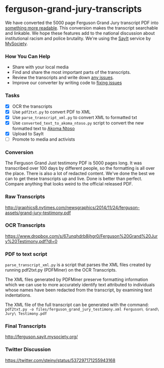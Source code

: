 ferguson-grand-jury-transcripts
===============================

We have converted the 5000 page Ferguson Grand Jury transcript PDF into [something more readable](http://ferguson.sayit.mysociety.org/). This conversion makes the transcript searchable and linkable. We hope these features add to the national discussion about institutional racism and police brutality. We're using the [SayIt](http://sayit.mysociety.org/) service by [MySociety](https://www.mysociety.org/). 

### How You Can Help
* Share with your local media
* Find and share the most important parts of the transcripts.
* Review the transcripts and write down [any issues](https://github.com/ondrae/ferguson-grand-jury-transcripts/issues).
* Improve our converter by writing code to [fixing issues](https://github.com/ondrae/ferguson-grand-jury-transcripts/issues) 

### Tasks
- [x] OCR the transcripts
- [x] Use `pdf2txt.py` to convert PDF to XML
- [x] Use `parse_transcript_xml.py` to convert XML to formatted txt
- [x] Use `converted_text_to_akoma_ntoso.py` script to convert the new formatted text to [Akoma Ntoso](http://sayit.mysociety.org/about/developers#an)
- [x] Upload to SayIt
- [ ] Promote to media and activists

### Conversion
The Ferguson Grand Just testimony PDF is 5000 pages long. It was transcribed over 100 days by different people, so the formatting is all over the place. There is also a lot of redacted content. We've done the best we can to get these transcripts up and live. Done is better than perfect. Compare anything that looks weird to the official released PDF.

### Raw Transcripts
http://graphics8.nytimes.com/newsgraphics/2014/11/24/ferguson-assets/grand-jury-testimony.pdf

### OCR Transcripts
https://www.dropbox.com/s/67unqhdrb8jhgr0/Ferguson%20Grand%20Jury%20Testimony.pdf?dl=0

### PDF to text script
`parse_transcript_xml.py` is a script that parses the XML files created by running pdf2txt.py (PDFMiner) on the OCR Transcripts.

The XML files generated by PDFMiner preserve formatting information which we can use to more accurately identify text attributed to individuals whose names have been redacted from the transcript, by examining text indentations.

The XML file of the full transcript can be generated with the command:
`pdf2txt.py -o files/ferguson_grand_jury_testimony.xml Ferguson\ Grand\ Jury\ Testimony.pdf`

### Final Transcripts
http://ferguson.sayit.mysociety.org/

### Twitter Discussion
https://twitter.com/steiny/status/537297171255943168
